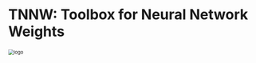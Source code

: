 # TNNW: Toolbox for Neural Network Weights

<img src="/Users/mac/Documents/TNNW/logo.png" alt="logo" style="zoom:67%;" />